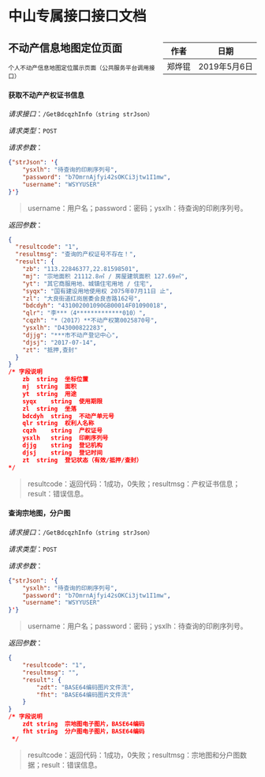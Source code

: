 # 中山专属接口接口文档

<div style="float:right">

|作者|日期|
|----|---|
|郑烨锟|2019年5月6日|

</div>

## 不动产信息地图定位页面

	个人不动产信息地图定位展示页面（公共服务平台调用接口）

#### 获取不动产产权证书信息

*请求接口*：`/GetBdcqzhInfo（string strJson）`

*请求类型*：`POST`

*请求参数*：

```json
{"strJson": '{ 
	"ysxlh": "待查询的印刷序列号",
    "password": "b7OmrnAjfyi42sOKCi3jtw1I1mw", 
    "username": "WSYYUSER"
}'}
```

> username：用户名；password：密码；ysxlh：待查询的印刷序列号。


*返回参数*：
```json
{
  "resultcode": "1",
  "resultmsg": "查询的产权证号不存在！",
  "result": {
    "zb": "113.22846377,22.81598501",
    "mj": "宗地面积 21112.8㎡ / 房屋建筑面积 127.69㎡",
    "yt": "其它商服用地、城镇住宅用地 / 住宅",
    "syqx": "国有建设用地使用权 2075年07月11日 止",
    "zl": "大良街道红岗居委会良杏路162号",
    "bdcdyh": "431002001090GB00014F01090018",
    "qlr": "李***（4*************010）",
    "cqzh": "*（2017）**不动产权第0025870号",
    "ysxlh": "D43000822283",
    "djjg": "***市不动产登记中心",
    "djsj": "2017-07-14",
    "zt": "抵押,查封"
  }
}
/* 字段说明
	zb	string	坐标位置
	mj	string	面积
	yt	string	用途
	syqx	string	使用期限
	zl	string	坐落
	bdcdyh	string	不动产单元号
	qlr	string	权利人名称
	cqzh	string	产权证号
	ysxlh	string	印刷序列号
	djjg	string	登记机构
	djsj	string	登记时间
	zt	string	登记状态（有效/抵押/查封） 
*/
```

> resultcode：返回代码：1成功，0失败；resultmsg：产权证书信息；result：错误信息。

#### 查询宗地图，分户图

*请求接口*：`/GetBdcqzhInfo（string strJson）`

*请求类型*：`POST`

*请求参数*：

```json
{"strJson": '{ 
	"ysxlh": "待查询的印刷序列号",
    "password": "b7OmrnAjfyi42sOKCi3jtw1I1mw", 
    "username": "WSYYUSER"
}'}
```

> username：用户名；password：密码；ysxlh：待查询的印刷序列号。


*返回参数*：
```json
{ 
    "resultcode": "1", 
    "resultmsg": "", 
    "result": { 
        "zdt": "BASE64编码图片文件流", 
        "fht": "BASE64编码图片文件流"
    }
}
/* 字段说明
	zdt	string	宗地图电子图片，BASE64编码
	fht	string	分户图电子图片，BASE64编码
 */
```

> resultcode：返回代码：1成功，0失败；resultmsg：宗地图和分户图数据；result：错误信息。